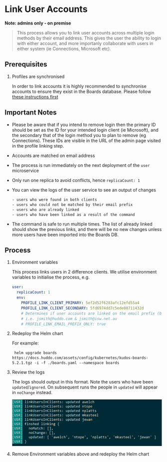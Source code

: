 # Link User Accounts
**Note: admins only - on premise**

> This process allows you to link user accounts across multiple login methods by their email address. This gives the user the ability to login with either account, and more importanly collaborate with users in either system (ie Connections, Microsoft etc).

## Prerequisites
1. Profiles are synchronised

    In order to link accounts it is highly recommended to synchronise accounts to ensure they exist in the Boards database. Please follow [these instructions first](sync-profiles.md)

## Important Notes

- Please be aware that if you intend to remove login then the primary ID should be set as the ID for your intended login client (ie Microsoft), and the secondary that of the login method you to plan to remove (eg Connections). These IDs are visible in the URL of the admin page visited in the profile linking step.
- Accounts are matched on email address
- The process is run immediately on the next deployment of the `user` microservice
- Only run one replica to avoid conflicts, hence `replicaCount: 1`
- You can view the logs of the user service to see an output of changes 

      - users who were found in both clients
      - users who could not be matched by their email prefix
      - users who are already linked
      - users who have been linked as a result of the command

- The command is safe to run multiple times. The list of already linked should show the previous links, and there will be no new changes unless more users have been imported into the Boards DB.

## Process

1. Environment variables

    This process links users in 2 difference clients.  We utilise environment variables to initialise the process, e.g.

    ```yaml
    user:
      replicaCount: 1
      env:
        PROFILE_LINK_CLIENT_PRIMARY: 5ef2d52f6283afc12efd55a4
        PROFILE_LINK_CLIENT_SECONDARY: 5fd6974dd7c5ede08711432d
        # Determines if user accounts are linked on the email prefix (before the @ symbol), default is false
        # i.e. jsmith@huddo.com & jsmith@isw.net.au
        # PROFILE_LINK_EMAIL_PREFIX_ONLY: true
    ```

1. Redeploy the Helm chart

    For example:

        helm upgrade boards https://docs.huddo.com/assets/config/kubernetes/kudos-boards-5.2.1.tgz -i -f ./boards.yaml --namespace boards

1. Review the logs

    The logs should output in this format. Note the users who have been `updated`/`ignored`. On subsequent runs the people in `updated` will appear in `noChange` instead.

    ![Link Users logs](/assets/boards/admin/link-users-logs.png)

1. Remove Environment variables above and redeploy the Helm chart
